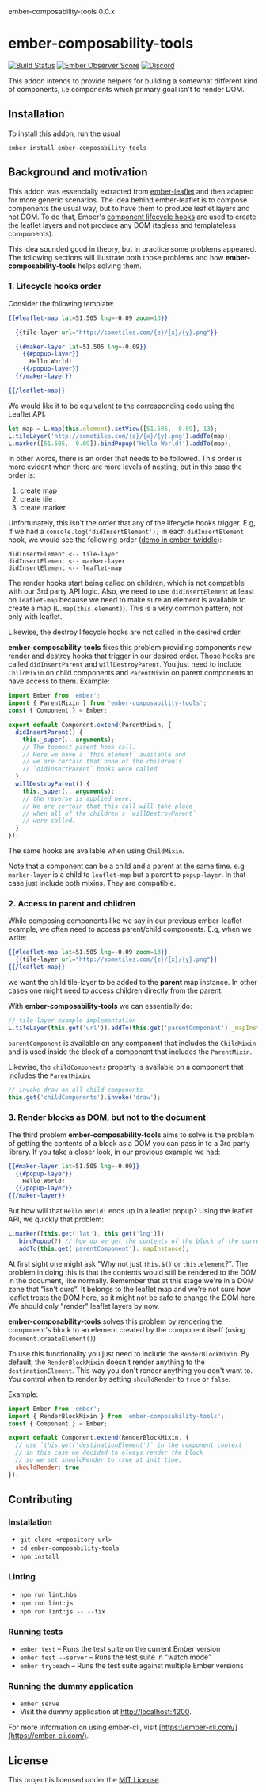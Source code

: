 ember-composability-tools 0.0.x

# ember-composability-tools

[![Build Status](https://travis-ci.org/miguelcobain/ember-composability-tools.svg)](https://travis-ci.org/miguelcobain/ember-composability-tools) [![Ember Observer Score](http://emberobserver.com/badges/ember-composability-tools.svg)](http://emberobserver.com/addons/ember-composability-tools) [![Discord](https://img.shields.io/discord/480462759797063690.svg?logo=discord)](https://discord.gg/zT3asNS)

This addon intends to provide helpers for building a somewhat different kind of components, i.e components which primary goal isn't to render DOM.

## Installation

To install this addon, run the usual
```
ember install ember-composability-tools
```

## Background and motivation

This addon was essencially extracted from [ember-leaflet](https://github.com/miguelcobain/ember-leaflet) and then adapted for more generic scenarios. The idea behind ember-leaflet is to compose components the usual way, but to have them to produce leaflet layers and not DOM. To do that, Ember's [component lifecycle hooks](https://guides.emberjs.com/v2.8.0/components/the-component-lifecycle/) are used to create the leaflet layers and not produce any DOM (tagless and templateless components).

This idea sounded good in theory, but in practice some problems appeared. The following sections will illustrate both those problems and how **ember-composability-tools** helps solving them.

### 1. Lifecycle hooks order

Consider the following template:

```hbs
{{#leaflet-map lat=51.505 lng=-0.09 zoom=13}}

  {{tile-layer url="http://sometiles.com/{z}/{x}/{y}.png"}}

  {{#maker-layer lat=51.505 lng=-0.09}}
    {{#popup-layer}}
      Hello World!
    {{/popup-layer}}
  {{/maker-layer}}

{{/leaflet-map}}
```

We would like it to be equivalent to the corresponding code using the Leaflet API:

```js
let map = L.map(this.element).setView([51.505, -0.09], 13);
L.tileLayer('http://sometiles.com/{z}/{x}/{y}.png').addTo(map);
L.marker([51.505, -0.09]).bindPopup('Hello World!').addTo(map);
```

In other words, there is an order that needs to be followed. This order is more evident when there are more levels of nesting, but in this case the order is:

1. create map
2. create tile
3. create marker

Unfortunately, this isn't the order that any of the lifecycle hooks trigger. E.g, if we had a `console.log('didInsertElement');` in each `didInsertElement` hook, we would see the following order ([demo in ember-twiddle](https://ember-twiddle.com/d1606d4fffecfdeb3257c6effa06cad8?openFiles=templates.application.hbs%2C)):

```
didInsertElement <-- tile-layer
didInsertElement <-- marker-layer
didInsertElement <-- leaflet-map
```

The render hooks start being called on children, which is not compatible with our 3rd party API logic.
Also, we need to use `didInsertElement` at least on `leaflet-map` because we need to make sure an element is available to create a map (`L.map(this.element)`). This is a very common pattern, not only with leaflet.

Likewise, the destroy lifecycle hooks are not called in the desired order.

**ember-composability-tools** fixes this problem providing components new render and destroy hooks that trigger in our desired order. Those hooks are called `didInsertParent` and `willDestroyParent`. You just need to include `ChildMixin` on child components and `ParentMixin` on parent components to have access to them. Example:

```js
import Ember from 'ember';
import { ParentMixin } from 'ember-composability-tools';
const { Component } = Ember;

export default Component.extend(ParentMixin, {
  didInsertParent() {
    this._super(...arguments);
    // The topmost parent hook call.
    // Here we have a `this.element` available and
    // we are certain that none of the children's
    // `didInsertParent` hooks were called
  },
  willDestroyParent() {
    this._super(...arguments);
    // the reverse is applied here.
    // We are certain that this call will take place
    // when all of the children's `willDestroyParent`
    // were called.
  }
});
```

The same hooks are available when using `ChildMixin`.

Note that a component can be a child and a parent at the same time. e.g `marker-layer` is a child to `leaflet-map` but a parent to `popup-layer`. In that case just include both mixins. They are compatible.

### 2. Access to parent and children

While composing components like we say in our previous ember-leaflet example, we often need to access parent/child components. E.g, when we write:

```hbs
{{#leaflet-map lat=51.505 lng=-0.09 zoom=13}}
  {{tile-layer url="http://sometiles.com/{z}/{x}/{y}.png"}}
{{/leaflet-map}}
```

we want the child tile-layer to be added to the **parent** map instance. In other cases one might need to access children directly from the parent.

With **ember-composability-tools** we can essentially do:

```js
// tile-layer example implementation
L.tileLayer(this.get('url')).addTo(this.get('parentComponent')._mapInstance);
```

`parentComponent` is available on any component that includes the `ChildMixin` and is used inside the block of a component that includes the `ParentMixin`.

Likewise, the `childComponents` property is available on a component that includes the `ParentMixin`:

```js
// invoke draw on all child components
this.get('childComponents').invoke('draw');
```

### 3. Render blocks as DOM, but not to the document

The third problem **ember-composability-tools** aims to solve is the problem of getting the  contents of a block as a DOM you can pass in to a 3rd party library.
If you take a closer look, in our previous example we had:

```hbs
{{#maker-layer lat=51.505 lng=-0.09}}
  {{#popup-layer}}
    Hello World!
  {{/popup-layer}}
{{/maker-layer}}
```

But how will that `Hello World!` ends up in a leaflet popup? Using the leaflet API, we quickly that problem:

```js
L.marker([this.get('lat'), this.get('lng')])
  .bindPopup(?) // how do we get the contents of the block of the current component?
  .addTo(this.get('parentComponent')._mapInstance);
```

At first sight one might ask "Why not just `this.$()` or `this.element`?". The problem in doing this is that the contents would still be rendered to the DOM in the document, like normally. Remember that at this stage we're in a DOM zone that "isn't ours". It belongs to the leaflet map and we're not sure how leaflet treats the DOM here, so it might not be safe to change the DOM here. We should only "render" leaflet layers by now.

**ember-composability-tools** solves this problem by rendering the component's block to an element created by the component itself (using `document.createElement()`).

To use this functionality you just need to include the `RenderBlockMixin`. By default, the `RenderBlockMixin` doesn't render anything to the `destinationElement`. This way you don't render anything you don't want to. You control when to render by setting `shouldRender` to `true` or `false`.

Example:

```js
import Ember from 'ember';
import { RenderBlockMixin } from 'ember-composability-tools';
const { Component } = Ember;

export default Component.extend(RenderBlockMixin, {
  // use `this.get('destinationElement')` in the component context
  // in this case we decided to always render the block
  // so we set shouldRender to true at init time.
  shouldRender: true
});
```

Contributing
------------------------------------------------------------------------------

### Installation

* `git clone <repository-url>`
* `cd ember-composability-tools`
* `npm install`

### Linting

* `npm run lint:hbs`
* `npm run lint:js`
* `npm run lint:js -- --fix`

### Running tests

* `ember test` – Runs the test suite on the current Ember version
* `ember test --server` – Runs the test suite in "watch mode"
* `ember try:each` – Runs the test suite against multiple Ember versions

### Running the dummy application

* `ember serve`
* Visit the dummy application at [http://localhost:4200](http://localhost:4200).

For more information on using ember-cli, visit [https://ember-cli.com/](https://ember-cli.com/).

License
------------------------------------------------------------------------------

This project is licensed under the [MIT License](LICENSE.md).
